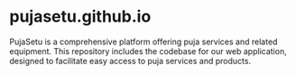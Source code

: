 # pujasetu.github.io
PujaSetu is a comprehensive platform offering puja services and related equipment. This repository includes the codebase for our web application, designed to facilitate easy access to puja services and products.

